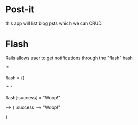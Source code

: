 # Post-it

this app will list blog psts which we can CRUD. 


# Flash

Rails allows user to get notifications through the "flash" hash

'''

flash = {}


'''''

flash[:success] = "Woop!"

==> {
	:success ==> "Woop!"

}